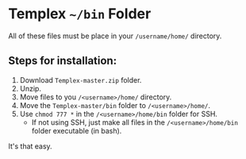 # Templex `~/bin` Folder

All of these files must be place in your `/username/home/` directory.

## Steps for installation:
1. Download `Templex-master.zip` folder.
2. Unzip.
3. Move files to you `/<username>/home/` directory.
4. Move the `Templex-master/bin` folder to `/<username>/home/`.
5. Use `chmod 777 *` in the `/<username>/home/bin` folder for SSH.
    * If not using SSH, just make all files in the `/<username>/home/bin` folder executable (in bash).

It's that easy.
